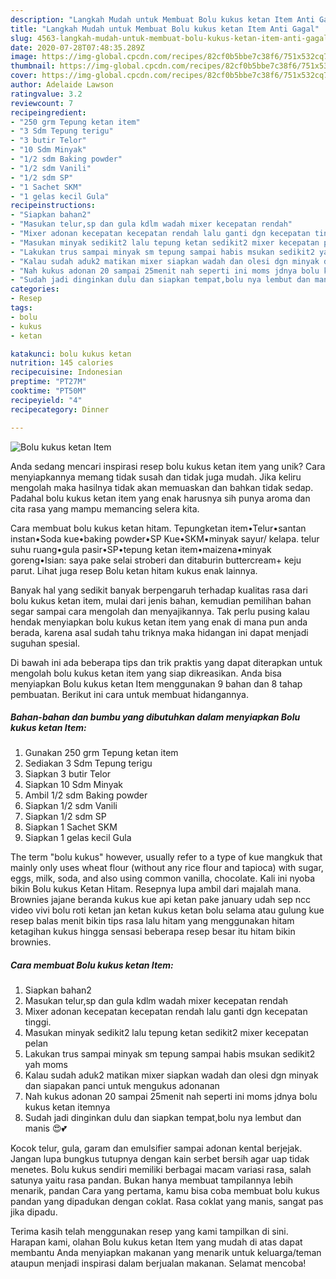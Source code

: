 ```yaml
---
description: "Langkah Mudah untuk Membuat Bolu kukus ketan Item Anti Gagal"
title: "Langkah Mudah untuk Membuat Bolu kukus ketan Item Anti Gagal"
slug: 4563-langkah-mudah-untuk-membuat-bolu-kukus-ketan-item-anti-gagal
date: 2020-07-28T07:48:35.289Z
image: https://img-global.cpcdn.com/recipes/82cf0b5bbe7c38f6/751x532cq70/bolu-kukus-ketan-item-foto-resep-utama.jpg
thumbnail: https://img-global.cpcdn.com/recipes/82cf0b5bbe7c38f6/751x532cq70/bolu-kukus-ketan-item-foto-resep-utama.jpg
cover: https://img-global.cpcdn.com/recipes/82cf0b5bbe7c38f6/751x532cq70/bolu-kukus-ketan-item-foto-resep-utama.jpg
author: Adelaide Lawson
ratingvalue: 3.2
reviewcount: 7
recipeingredient:
- "250 grm Tepung ketan item"
- "3 Sdm Tepung terigu"
- "3 butir Telor"
- "10 Sdm Minyak"
- "1/2 sdm Baking powder"
- "1/2 sdm Vanili"
- "1/2 sdm SP"
- "1 Sachet SKM"
- "1 gelas kecil Gula"
recipeinstructions:
- "Siapkan bahan2"
- "Masukan telur,sp dan gula kdlm wadah mixer kecepatan rendah"
- "Mixer adonan kecepatan kecepatan rendah lalu ganti dgn kecepatan tinggi."
- "Masukan minyak sedikit2 lalu tepung ketan sedikit2 mixer kecepatan pelan"
- "Lakukan trus sampai minyak sm tepung sampai habis msukan sedikit2 yah moms"
- "Kalau sudah aduk2 matikan mixer siapkan wadah dan olesi dgn minyak dan siapakan panci untuk mengukus adonanan"
- "Nah kukus adonan 20 sampai 25menit nah seperti ini moms jdnya bolu kukus ketan itemnya"
- "Sudah jadi dinginkan dulu dan siapkan tempat,bolu nya lembut dan manis 😍💕"
categories:
- Resep
tags:
- bolu
- kukus
- ketan

katakunci: bolu kukus ketan 
nutrition: 145 calories
recipecuisine: Indonesian
preptime: "PT27M"
cooktime: "PT50M"
recipeyield: "4"
recipecategory: Dinner

---
```



![Bolu kukus ketan Item](https://img-global.cpcdn.com/recipes/82cf0b5bbe7c38f6/751x532cq70/bolu-kukus-ketan-item-foto-resep-utama.jpg)

Anda sedang mencari inspirasi resep bolu kukus ketan item yang unik? Cara menyiapkannya memang tidak susah dan tidak juga mudah. Jika keliru mengolah maka hasilnya tidak akan memuaskan dan bahkan tidak sedap. Padahal bolu kukus ketan item yang enak harusnya sih punya aroma dan cita rasa yang mampu memancing selera kita.

Cara membuat bolu kukus ketan hitam. Tepungketan item•Telur•santan instan•Soda kue•baking powder•SP Kue•SKM•minyak sayur/ kelapa. telur suhu ruang•gula pasir•SP•tepung ketan item•maizena•minyak goreng•Isian: saya pake selai stroberi dan ditaburin buttercream+ keju parut. Lihat juga resep Bolu ketan hitam kukus enak lainnya.

Banyak hal yang sedikit banyak berpengaruh terhadap kualitas rasa dari bolu kukus ketan item, mulai dari jenis bahan, kemudian pemilihan bahan segar sampai cara mengolah dan menyajikannya. Tak perlu pusing kalau hendak menyiapkan bolu kukus ketan item yang enak di mana pun anda berada, karena asal sudah tahu triknya maka hidangan ini dapat menjadi suguhan spesial.


Di bawah ini ada beberapa tips dan trik praktis yang dapat diterapkan untuk mengolah bolu kukus ketan item yang siap dikreasikan. Anda bisa menyiapkan Bolu kukus ketan Item menggunakan 9 bahan dan 8 tahap pembuatan. Berikut ini cara untuk membuat hidangannya.

<!--inarticleads1-->

##### Bahan-bahan dan bumbu yang dibutuhkan dalam menyiapkan Bolu kukus ketan Item:

1. Gunakan 250 grm Tepung ketan item
1. Sediakan 3 Sdm Tepung terigu
1. Siapkan 3 butir Telor
1. Siapkan 10 Sdm Minyak
1. Ambil 1/2 sdm Baking powder
1. Siapkan 1/2 sdm Vanili
1. Siapkan 1/2 sdm SP
1. Siapkan 1 Sachet SKM
1. Siapkan 1 gelas kecil Gula


The term &#34;bolu kukus&#34; however, usually refer to a type of kue mangkuk that mainly only uses wheat flour (without any rice flour and tapioca) with sugar, eggs, milk, soda, and also using common vanilla, chocolate. Kali ini nyoba bikin Bolu kukus Ketan Hitam. Resepnya lupa ambil dari majalah mana. Brownies jajane beranda kukus kue api ketan pake january udah sep ncc video vivi bolu roti ketan jan ketan kukus ketan bolu selama atau gulung kue resep balas menit bikin tips rasa lalu hitam yang menggunakan hitam ketagihan kukus hingga sensasi beberapa resep besar itu hitam bikin brownies. 

<!--inarticleads2-->

##### Cara membuat Bolu kukus ketan Item:

1. Siapkan bahan2
1. Masukan telur,sp dan gula kdlm wadah mixer kecepatan rendah
1. Mixer adonan kecepatan kecepatan rendah lalu ganti dgn kecepatan tinggi.
1. Masukan minyak sedikit2 lalu tepung ketan sedikit2 mixer kecepatan pelan
1. Lakukan trus sampai minyak sm tepung sampai habis msukan sedikit2 yah moms
1. Kalau sudah aduk2 matikan mixer siapkan wadah dan olesi dgn minyak dan siapakan panci untuk mengukus adonanan
1. Nah kukus adonan 20 sampai 25menit nah seperti ini moms jdnya bolu kukus ketan itemnya
1. Sudah jadi dinginkan dulu dan siapkan tempat,bolu nya lembut dan manis 😍💕


Kocok telur, gula, garam dan emulsifier sampai adonan kental berjejak. Jangan lupa bungkus tutupnya dengan kain serbet bersih agar uap tidak menetes. Bolu kukus sendiri memiliki berbagai macam variasi rasa, salah satunya yaitu rasa pandan. Bukan hanya membuat tampilannya lebih menarik, pandan Cara yang pertama, kamu bisa coba membuat bolu kukus pandan yang dipadukan dengan coklat. Rasa coklat yang manis, sangat pas jika dipadu. 

Terima kasih telah menggunakan resep yang kami tampilkan di sini. Harapan kami, olahan Bolu kukus ketan Item yang mudah di atas dapat membantu Anda menyiapkan makanan yang menarik untuk keluarga/teman ataupun menjadi inspirasi dalam berjualan makanan. Selamat mencoba!
